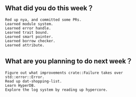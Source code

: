 ## What did you do this week？
    Red up nya, and committed some PRs.
    Learned module system.
    Learned error handle.
    Learned trait bound.
    Learned smart pointer.
    Learned borrow checker.
    Learned attribute.    

## What are you planning to do next week？
    Figure out what improvements crate::Failure takes over std::error::Error.
    Read up dat-shopping-list.
    Learn HyperDB.
    Explore the log system by reading up hypercore.